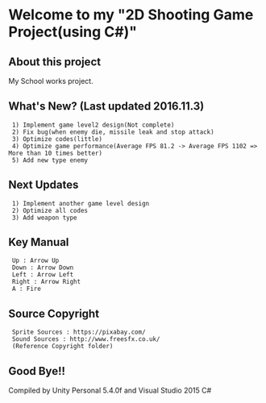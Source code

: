 # Welcome to my "2D Shooting Game Project(using C#)"
## About this project
My School works project.
## What's New? (Last updated 2016.11.3)
```
 1) Implement game level2 design(Not complete)
 2) Fix bug(when enemy die, missile leak and stop attack)
 3) Optimize codes(little)
 4) Optimize game performance(Average FPS 81.2 -> Average FPS 1102 => More than 10 times better)
 5) Add new type enemy
```
## Next Updates
```
 1) Implement another game level design
 2) Optimize all codes
 3) Add weapon type
```
## Key Manual
```
 Up : Arrow Up
 Down : Arrow Down
 Left : Arrow Left
 Right : Arrow Right
 A : Fire
```
## Source Copyright
```
 Sprite Sources : https://pixabay.com/
 Sound Sources : http://www.freesfx.co.uk/
 (Reference Copyright folder)
```
## Good Bye!!
Compiled by Unity Personal 5.4.0f and Visual Studio 2015 C#

